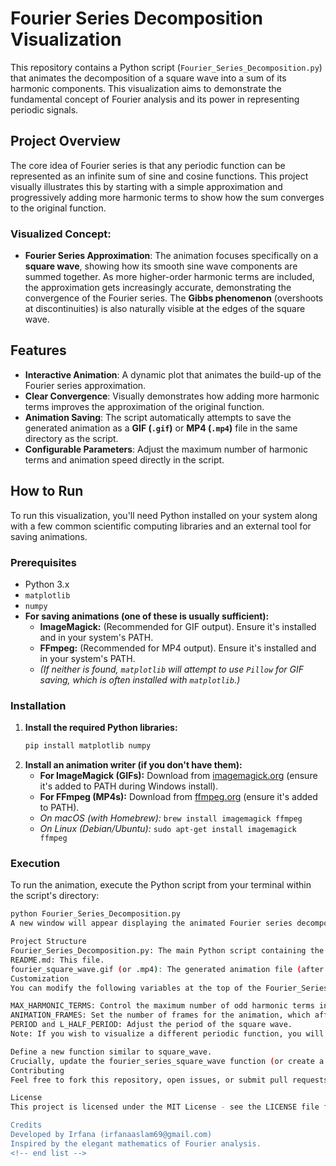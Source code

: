 # **Fourier Series Decomposition Visualization**

This repository contains a Python script (`Fourier_Series_Decomposition.py`) that animates the decomposition of a square wave into a sum of its harmonic components. This visualization aims to demonstrate the fundamental concept of Fourier analysis and its power in representing periodic signals.

## **Project Overview**

The core idea of Fourier series is that any periodic function can be represented as an infinite sum of sine and cosine functions. This project visually illustrates this by starting with a simple approximation and progressively adding more harmonic terms to show how the sum converges to the original function.

### **Visualized Concept:**

* **Fourier Series Approximation**: The animation focuses specifically on a **square wave**, showing how its smooth sine wave components are summed together. As more higher-order harmonic terms are included, the approximation gets increasingly accurate, demonstrating the convergence of the Fourier series. The **Gibbs phenomenon** (overshoots at discontinuities) is also naturally visible at the edges of the square wave.

## **Features**

* **Interactive Animation**: A dynamic plot that animates the build-up of the Fourier series approximation.
* **Clear Convergence**: Visually demonstrates how adding more harmonic terms improves the approximation of the original function.
* **Animation Saving**: The script automatically attempts to save the generated animation as a **GIF (`.gif`)** or **MP4 (`.mp4`)** file in the same directory as the script.
* **Configurable Parameters**: Adjust the maximum number of harmonic terms and animation speed directly in the script.

## **How to Run**

To run this visualization, you'll need Python installed on your system along with a few common scientific computing libraries and an external tool for saving animations.

### **Prerequisites**

* Python 3.x
* `matplotlib`
* `numpy`
* **For saving animations (one of these is usually sufficient):**
    * **ImageMagick:** (Recommended for GIF output). Ensure it's installed and in your system's PATH.
    * **FFmpeg:** (Recommended for MP4 output). Ensure it's installed and in your system's PATH.
    * *(If neither is found, `matplotlib` will attempt to use `Pillow` for GIF saving, which is often installed with `matplotlib`.)*

### **Installation**

1.  **Install the required Python libraries:**
    ```bash
    pip install matplotlib numpy
    ```
2.  **Install an animation writer (if you don't have them):**
    * **For ImageMagick (GIFs):** Download from [imagemagick.org](https://imagemagick.org/) (ensure it's added to PATH during Windows install).
    * **For FFmpeg (MP4s):** Download from [ffmpeg.org](https://ffmpeg.org/) (ensure it's added to PATH).
    * *On macOS (with Homebrew):* `brew install imagemagick ffmpeg`
    * *On Linux (Debian/Ubuntu):* `sudo apt-get install imagemagick ffmpeg`

### **Execution**

To run the animation, execute the Python script from your terminal within the script's directory:

```bash
python Fourier_Series_Decomposition.py
A new window will appear displaying the animated Fourier series decomposition. The script will also attempt to save the animation as fourier_square_wave.gif (or .mp4) in the same folder. Check your terminal output for messages regarding saving success or errors.

Project Structure
Fourier_Series_Decomposition.py: The main Python script containing the animation logic and Fourier series calculation for a square wave.
README.md: This file.
fourier_square_wave.gif (or .mp4): The generated animation file (after running the script).
Customization
You can modify the following variables at the top of the Fourier_Series_Decomposition.py script to experiment with the visualization:

MAX_HARMONIC_TERMS: Control the maximum number of odd harmonic terms included in the approximation.
ANIMATION_FRAMES: Set the number of frames for the animation, which affects its speed and smoothness.
PERIOD and L_HALF_PERIOD: Adjust the period of the square wave.
Note: If you wish to visualize a different periodic function, you will need to:

Define a new function similar to square_wave.
Crucially, update the fourier_series_square_wave function (or create a new fourier_series_your_function) to calculate the correct Fourier coefficients (a_0, a_n, b_n) for your new function, as these coefficients are specific to each function.
Contributing
Feel free to fork this repository, open issues, or submit pull requests. Contributions to add new functions, improve the animation, or enhance the code are highly welcome!

License
This project is licensed under the MIT License - see the LICENSE file for details (you might want to add a LICENSE file if you don't have one).

Credits
Developed by Irfana (irfanaaslam69@gmail.com)
Inspired by the elegant mathematics of Fourier analysis.
<!-- end list -->
